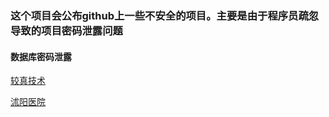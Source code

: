 ### 这个项目会公布github上一些不安全的项目。主要是由于程序员疏忽导致的项目密码泄露问题 

#### 数据库密码泄露

[较真技术](jiaozhen)

[沭阳医院](shuyang)

